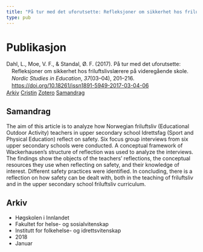 ```yaml
---
title: "På tur med det uforutsette: Refleksjoner om sikkerhet hos friluftslivslærere på videregående skole"
type: pub
---
```

<h1>Publikasjon</h1>
<article id="csl-bib-container-ME4FIU64" class="csl-bib-container">
  <div class="csl-bib-body" style="line-height: 1.35; padding-left: 1em; text-indent:-1em;">
  <div class="csl-entry">Dahl, L., Moe, V. F., &amp; Standal, &#xD8;. F. (2017). P&#xE5; tur med det uforutsette: Refleksjoner om sikkerhet hos friluftslivsl&#xE6;rere p&#xE5; videreg&#xE5;ende skole. <i>Nordic Studies in Education</i>, <i>37</i>(03&#x2013;04), 201&#x2013;216. <a href="https://doi.org/10.18261/issn1891-5949-2017-03-04-06">https://doi.org/10.18261/issn1891-5949-2017-03-04-06</a></div>
</div>
  <div class="csl-bib-buttons">
    <a href="#taxonomy-article-ME4FIU64" class="csl-bib-button">Arkiv</a>
    <a href="https://app.cristin.no/results/show.jsf?id=1550247" alt="Cristin URL" class="csl-bib-button">Cristin</a>
    <a href="http://zotero.org/groups/5022929/items/ME4FIU64" alt="Zotero URL" class="csl-bib-button">Zotero</a>
    <a href="#abstract-article-ME4FIU64" class="csl-bib-button">Samandrag</a>
  </div>
  <div id="csl-bib-meta-container-ME4FIU64"></div>
</article>
<div id="csl-bib-meta-ME4FIU64" class="csl-bib-meta">
  <article id="abstract-article-ME4FIU64" class="abstract-article">
    <h1>Samandrag</h1>
    The aim of this article is to analyze how Norwegian friluftsliv (Educational Outdoor Activity) teachers in upper secondary school Idrettsfag (Sport and Physical Education) reflect on safety. Six focus group interviews from six upper secondary schools were conducted. A conceptual framework of Wackerhausen’s structure of reflection was used to analyze the interviews. The findings show the objects of the teachers’ reflections, the conceptual resources they use when reflecting on safety, and their knowledge of interest. Different safety practices were identified. In concluding, there is a reflection on how safety can be dealt with, both in the teaching of friluftsliv and in the upper secondary school friluftsliv curriculum.
  </article>
  <article id="taxonomy-article-ME4FIU64" class="taxonomy-article">
    <h1>Arkiv</h1>
    <ul>
      <li>Høgskolen i Innlandet</li>
      <li>Fakultet for helse- og sosialvitenskap</li>
      <li>Institutt for folkehelse- og idrettsvitenskap</li>
      <li>2018</li>
      <li>Januar</li>
    </ul>
  </article>
</div>
